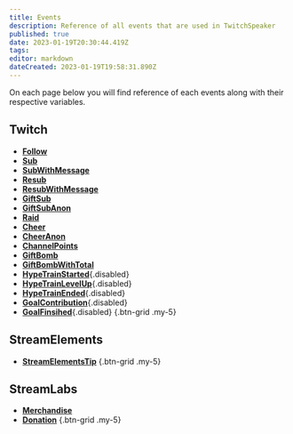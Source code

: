 ```yaml
---
title: Events
description: Reference of all events that are used in TwitchSpeaker
published: true
date: 2023-01-19T20:30:44.419Z
tags: 
editor: markdown
dateCreated: 2023-01-19T19:58:31.890Z
---
```


On each page below you will find reference of each events along with their respective variables.

## Twitch
- [<i class="mdi mdi-account text--twitch"></i> **Follow**](/TwitchSpeaker/Events/Twitch/Follow)
- [<i class="mdi mdi-account-star-outline text--twitch"></i> **Sub**](/TwitchSpeaker/Events/Twitch/Sub)
- [<i class="mdi mdi-account-star-outline text--twitch"></i> **SubWithMessage**](/TwitchSpeaker/Events/Twitch/SubWithMessage)
- [<i class="mdi mdi-account-star text--twitch"></i> **Resub**](/TwitchSpeaker/Events/Twitch/Resub)
- [<i class="mdi mdi-account-star text--twitch"></i> **ResubWithMessage**](/TwitchSpeaker/Events/Twitch/ResubWithMessage)
- [<i class="mdi mdi-gift-outline text--twitch"></i> **GiftSub**](/TwitchSpeaker/Events/Twitch/GiftSub)
- [<i class="mdi mdi-gift-outline text--twitch"></i> **GiftSubAnon**](/TwitchSpeaker/Events/Twitch/GiftSubAnon)
- [<i class="mdi mdi-target-account text--twitch"></i> **Raid**](/TwitchSpeaker/Events/Twitch/Raid)
- [<i class="mdi mdi-diamond-stone text--twitch"></i> **Cheer**](/TwitchSpeaker/Events/Twitch/Cheer)
- [<i class="mdi mdi-diamond-stone text--twitch"></i> **CheerAnon**](/TwitchSpeaker/Events/Twitch/CheerAnon)
- [<i class="mdi mdi-adjust text--twitch"></i> **ChannelPoints**](/TwitchSpeaker/Events/Twitch/ChannelPoints)
- [<i class="mdi mdi-gift text--twitch"></i> **GiftBomb**](/TwitchSpeaker/Events/Twitch/GiftBomb)
- [<i class="mdi mdi-gift text--twitch"></i> **GiftBombWithTotal**](/TwitchSpeaker/Events/Twitch/GiftBombWithTotal)
- [<i class="mdi mdi-train text--twitch"></i> **HypeTrainStarted**](/TwitchSpeaker/Events/Twitch/HypeTrainStarted){.disabled}
- [<i class="mdi mdi-train text--twitch"></i> **HypeTrainLevelUp**](/TwitchSpeaker/Events/Twitch/HypeTrainLevelUp){.disabled}
- [<i class="mdi mdi-train text--twitch"></i> **HypeTrainEnded**](/TwitchSpeaker/Events/Twitch/HypeTrainEnded){.disabled}
- [<i class="mdi mdi-progress-upload text--twitch"></i> **GoalContribution**](/TwitchSpeaker/Events/Twitch/GoalContribution){.disabled}
- [<i class="mdi mdi-progress-check text--twitch"></i> **GoalFinsihed**](/TwitchSpeaker/Events/Twitch/GoalFinsihed){.disabled}
{.btn-grid .my-5}

## StreamElements
- [<i class="mdi mdi-cash text--twitch"></i> **StreamElementsTip**](/TwitchSpeaker/Events/StreamElements/StreamElementsTip)
{.btn-grid .my-5}

## StreamLabs
- [<i class="mdi mdi-account text--twitch"></i> **Merchandise**](/TwitchSpeaker/Events/StreamLabs/Merchandise)
- [<i class="mdi mdi-cash text--twitch"></i> **Donation**](/TwitchSpeaker/Events/StreamLabs/Donation)
{.btn-grid .my-5}